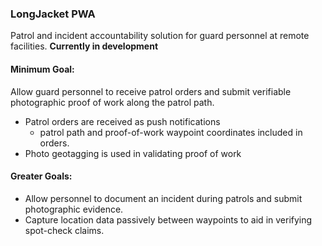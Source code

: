 ### LongJacket PWA
Patrol and incident accountability solution for guard personnel at remote facilities. **Currently in development**

#### Minimum Goal:
Allow guard personnel to receive patrol orders and submit verifiable photographic proof of work along the patrol path.
- Patrol orders are received as push notifications
  - patrol path and proof-of-work waypoint coordinates included in orders.
- Photo geotagging is used in validating proof of work

#### Greater Goals:
- Allow personnel to document an incident during patrols and submit photographic evidence.
- Capture location data passively between waypoints to aid in verifying spot-check claims.
